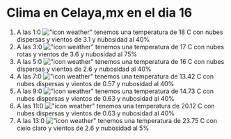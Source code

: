 # Clima en Celaya,mx en el dia 16

1. A las 1:0 !["icon weather"](http://openweathermap.org/img/w/03n.png) tenemos una temperatura de 18 C con nubes dispersas y  vientos de 3.1 y nubosidad al 40%
1. A las 3:0 !["icon weather"](http://openweathermap.org/img/w/04n.png) tenemos una temperatura de 17 C con nubes rotas y  vientos de 3.6 y nubosidad al 75%
1. A las 5:0 !["icon weather"](http://openweathermap.org/img/w/03n.png) tenemos una temperatura de 16 C con nubes dispersas y  vientos de 2.6 y nubosidad al 40%
1. A las 7:0 !["icon weather"](http://openweathermap.org/img/w/03n.png) tenemos una temperatura de 13.42 C con nubes dispersas y  vientos de 0.57 y nubosidad al 40%
1. A las 9:0 !["icon weather"](http://openweathermap.org/img/w/03d.png) tenemos una temperatura de 14.73 C con nubes dispersas y  vientos de 0.63 y nubosidad al 40%
1. A las 11:0 !["icon weather"](http://openweathermap.org/img/w/03d.png) tenemos una temperatura de 20.12 C con nubes dispersas y  vientos de 0.63 y nubosidad al 40%
1. A las 13:0 !["icon weather"](http://openweathermap.org/img/w/01d.png) tenemos una temperatura de 23.75 C con cielo claro y  vientos de 2.6 y nubosidad al 5%
